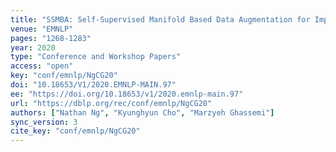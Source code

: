 ```yaml
---
title: "SSMBA: Self-Supervised Manifold Based Data Augmentation for Improving Out-of-Domain Robustness."
venue: "EMNLP"
pages: "1268-1283"
year: 2020
type: "Conference and Workshop Papers"
access: "open"
key: "conf/emnlp/NgCG20"
doi: "10.18653/V1/2020.EMNLP-MAIN.97"
ee: "https://doi.org/10.18653/v1/2020.emnlp-main.97"
url: "https://dblp.org/rec/conf/emnlp/NgCG20"
authors: ["Nathan Ng", "Kyunghyun Cho", "Marzyeh Ghassemi"]
sync_version: 3
cite_key: "conf/emnlp/NgCG20"
---
```

